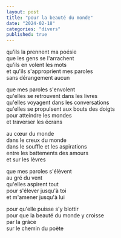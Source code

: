 ```yaml
---
layout: post
title: "pour la beauté du monde"
date: "2024-02-18"
categories: "divers"
published: true
---
```


qu'ils la prennent ma poésie  
que les gens se l'arrachent  
qu'ils en volent les mots  
et qu'ils s'approprient mes paroles  
sans dérangement aucun  

que mes paroles s'envolent  
qu'elles se retrouvent dans les livres  
qu'elles voyagent dans les conversations  
qu'elles se propulsent aux bouts des doigts  
pour atteindre les mondes  
et traverser les écrans  

au cœur du monde  
dans le creux du monde  
dans le souffle et les aspirations  
entre les battements des amours  
et sur les lèvres  

que mes paroles s'élèvent  
au gré du vent  
qu'elles aspirent tout  
pour s'élever jusqu'à toi  
et m'amener jusqu'à lui  

pour qu'elle puisse s'y blottir  
pour que la beauté du monde y croisse  
par la grâce  
sur le chemin du poète  
